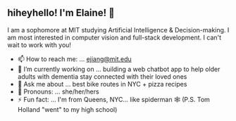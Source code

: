 ## hiheyhello! I'm Elaine! 👋

I am a sophomore at MIT studying Artificial Intelligence & Decision-making. I am most interested in computer vision and full-stack development. I can't wait to work with you!

- 📫 How to reach me: ... ejiang@mit.edu
- 🔭 I’m currently working on ... building a web chatbot app to help older adults with dementia stay connected with their loved ones
- 💬 Ask me about ... best bike routes in NYC + pizza recipes
- 📢 Pronouns: ... she/her/hers
- ⚡ Fun fact: ... I'm from Queens, NYC... like spiderman 🕸️ (P.S. Tom Holland "went" to my high school)

